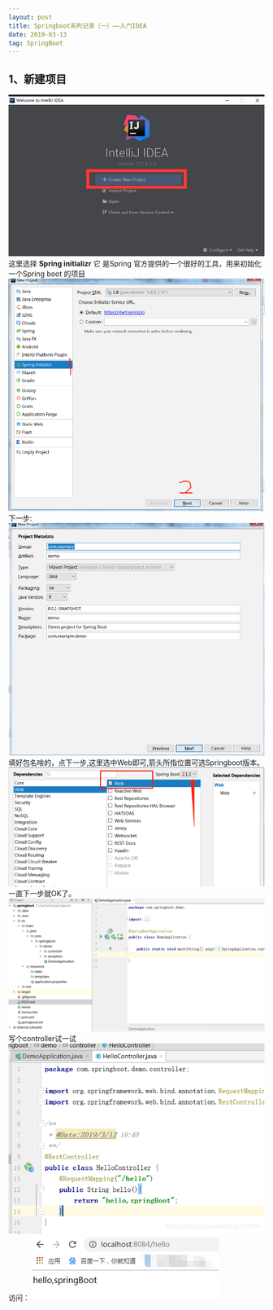 ```yaml
---
layout: post
title: Springboot系列记录（一）——入门IDEA
date: 2019-03-13 
tag: SpringBoot
---
```


## 1、新建项目
![](/images/posts/springboot/0.png)
这里选择 **Spring initializr** 它 是Spring 官方提供的一个很好的工具，用来初始化一个Spring boot 的项目
![](/images/posts/springboot/2.png)
下一步:
![](/images/posts/springboot/3.png)
填好包名啥的，点下一步,这里选中Web即可,箭头所指位置可选Springboot版本。
![](/images/posts/springboot/4.png)
一直下一步就OK了。
![](/images/posts/springboot/5.png)
写个controller试一试
![](/images/posts/springboot/6.png)
访问：
![](/images/posts/springboot/7.png)
